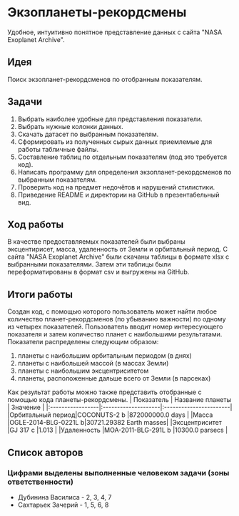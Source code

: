 # Экзопланеты-рекордсмены

Удобное, интуитивно понятное представление данных с сайта "NASA Exoplanet Archive".

## Идея

Поиск экзопланет-рекордсменов по отобранным показателям.

## Задачи

1. Выбрать наиболее удобные для представления показатели.
2. Выбрать нужные колонки данных. 
3. Скачать датасет по выбранным показателям.
4. Сформировать из полученных сырых данных приемлемые для работы табличные файлы.
5. Составление таблиц по отдельным показателям (под это требуется код).
6. Написать программу для определения экзопланет-рекордсменов по выбранным показателям.
7. Проверить код на предмет недочётов и нарушений стилистики.
8. Приведение README и директории на GitHub в презентабельный вид.

## Ход работы 

В качестве предоставляемых показателей были выбраны эксцентирисет, масса, удаленность от Земли и орбитальный период.
С сайта "NASA Exoplanet Archive" были скачаны таблицы в формате xlsx с выбранными показателями. Затем эти таблицы были переформатированы в формат csv и выгружены на GitHub.

## Итоги работы

Создан код, с помощью которого пользователь может найти любое количество планет-рекордсменов (по убыванию важности) по одному из четырех показателей. 
Пользователь вводит номер интересующего показателя и затем количество планет с наибольшими результатами. Показатели распределены следующим образом:
1) планеты с наибольшим орбитальным периодом (в днях)
2) планеты с наибольшей массой (в массах Земли)
3) планеты с наибольшим эксцентриситетом
4) планеты, расположенные дальше всего от Земли (в парсеках)

Как результат работы можно также представить отобранные с помощью кода планеты-рекордсмены.
| Показатель       | Название планеты    | Значение               |
|:-----------------|:--------------------|:-----------------------|
|Орбитальный период|COCONUTS-2 b         |872000000.0 days        |
|Масса             |OGLE-2014-BLG-0221L b|30721.29382 Earth masses|
|Эксцентриситет    |GJ 317 c             |1.013                   |
|Удаленность       |MOA-2011-BLG-291L b  |10300.0 parsecs         |

## Список авторов

### Цифрами выделены выполненные человеком задачи (зоны ответственности)
- Дубинина Василиса - 2, 3, 4, 7
- Сахтарьек Зачерий - 1, 5, 6, 8

